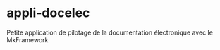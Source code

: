 # appli-docelec
Petite application de pilotage de la documentation électronique avec le MkFramework
